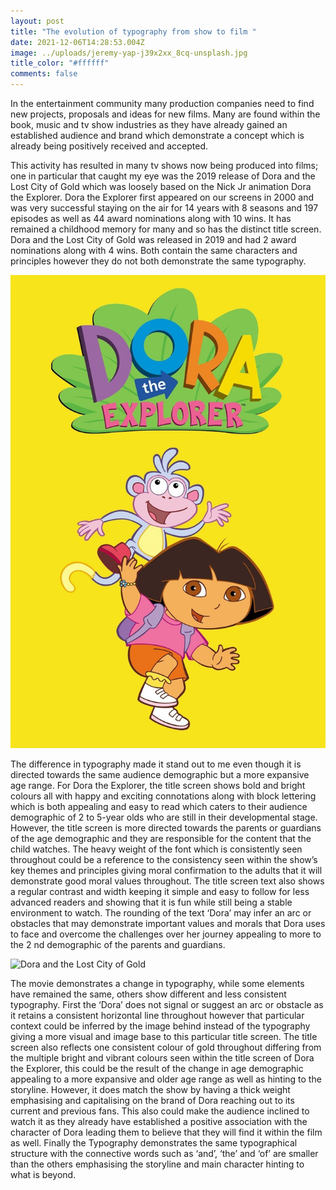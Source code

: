```yaml
---
layout: post
title: "The evolution of typography from show to film "
date: 2021-12-06T14:28:53.004Z
image: ../uploads/jeremy-yap-j39x2xx_8cq-unsplash.jpg
title_color: "#ffffff"
comments: false
---
```

In the entertainment community many production companies need to find new projects,
proposals and ideas for new films. Many are found within the book, music and tv show
industries as they have already gained an established audience and brand which
demonstrate a concept which is already being positively received and accepted.


This activity has resulted in many tv shows now being produced into films; one in particular
that caught my eye was the 2019 release of Dora and the Lost City of Gold which was
loosely based on the Nick Jr animation Dora the Explorer. Dora the Explorer first appeared
on our screens in 2000 and was very successful staying on the air for 14 years with 8 seasons
and 197 episodes as well as 44 award nominations along with 10 wins. It has remained a
childhood memory for many and so has the distinct title screen. Dora and the Lost City of
Gold was released in 2019 and had 2 award nominations along with 4 wins. Both contain the
same characters and principles however they do not both demonstrate the same typography.

![](../uploads/mv5bzte3m2i5mgytntywmc00ntrmltk5owytnwi0yzm0mmvmnzk0xkeyxkfqcgdeqxvyoti2mtmwmdc-._v1_.jpg "Dora the Explorer title screen")


The difference in typography made it stand out to me even though it is directed towards the
same audience demographic but a more expansive age range. For Dora the Explorer, the
title screen shows bold and bright colours all with happy and exciting connotations along
with block lettering which is both appealing and easy to read which caters to their audience
demographic of 2 to 5-year olds who are still in their developmental stage. However, the
title screen is more directed towards the parents or guardians of the age demographic and
they are responsible for the content that the child watches. The heavy weight of the font
which is consistently seen throughout could be a reference to the consistency seen within
the show’s key themes and principles giving moral confirmation to the adults that it will
demonstrate good moral values throughout. The title screen text also shows a regular
contrast and width keeping it simple and easy to follow for less advanced readers and
showing that it is fun while still being a stable environment to watch. The rounding of the
text ‘Dora’ may infer an arc or obstacles that may demonstrate important values and morals
that Dora uses to face and overcome the challenges over her journey appealing to more to
the 2 nd demographic of the parents and guardians.

![](../uploads/mv5botvhmzyxnjgtyzywoc00mgiwlwjmzgetmjgwmzgxmwuwnmrhxkeyxkfqcgdeqxvynjg2njqwmdq-._v1_.jpg "Dora and the Lost City of Gold")


The movie demonstrates a change in typography, while some elements have remained the
same, others show different and less consistent typography. First the ‘Dora’ does not signal
or suggest an arc or obstacle as it retains a consistent horizontal line throughout however
that particular context could be inferred by the image behind instead of the typography
giving a more visual and image base to this particular title screen. The title screen also
reflects one consistent colour of gold throughout differing from the multiple bright and
vibrant colours seen within the title screen of Dora the Explorer, this could be the result of
the change in age demographic appealing to a more expansive and older age range as well
as hinting to the storyline. However, it does match the show by having a thick weight
emphasising and capitalising on the brand of Dora reaching out to its current and previous
fans. This also could make the audience inclined to watch it as they already have established
a positive association with the character of Dora leading them to believe that they will find it
within the film as well. Finally the Typography demonstrates the same typographical
structure with the connective words such as ‘and’, ‘the’ and ‘of’ are smaller than the others
emphasising the storyline and main character hinting to what is beyond.